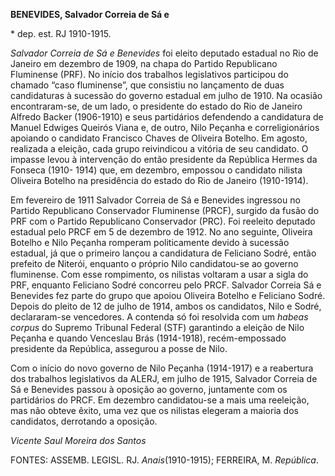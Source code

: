 **BENEVIDES, Salvador Correia de Sá e**

\* dep. est. RJ 1910-1915.

*Salvador Correia de Sá e Benevides* foi eleito deputado estadual no Rio
de Janeiro em dezembro de 1909, na chapa do Partido Republicano
Fluminense (PRF). No início dos trabalhos legislativos participou do
chamado “caso fluminense”, que consistiu no lançamento de duas
candidaturas à sucessão do governo estadual em julho de 1910. Na ocasião
encontraram-se, de um lado, o presidente do estado do Rio de Janeiro
Alfredo Backer (1906-1910) e seus partidários defendendo a candidatura
de Manuel Edwiges Queirós Viana e, de outro, Nilo Peçanha e
correligionários apoiando o candidato Francisco Chaves de Oliveira
Botelho. Em agosto, realizada a eleição, cada grupo reivindicou a
vitória de seu candidato. O impasse levou à intervenção do então
presidente da República Hermes da Fonseca (1910- 1914) que, em dezembro,
empossou o candidato nilista Oliveira Botelho na presidência do estado
do Rio de Janeiro (1910-1914).

Em fevereiro de 1911 Salvador Correia de Sá e Benevides ingressou no
Partido Republicano Conservador Fluminense (PRCF), surgido da fusão do
PRF com o Partido Republicano Conservador (PRC). Foi reeleito deputado
estadual pelo PRCF em 5 de dezembro de 1912. No ano seguinte, Oliveira
Botelho e Nilo Peçanha romperam politicamente devido à sucessão
estadual, já que o primeiro lançou a candidatura de Feliciano Sodré,
então prefeito de Niterói, enquanto o próprio Nilo candidatou-se ao
governo fluminense. Com esse rompimento, os nilistas voltaram a usar a
sigla do PRF, enquanto Feliciano Sodré concorreu pelo PRCF. Salvador
Correia Sá e Benevides fez parte do grupo que apoiou Oliveira Botelho e
Feliciano Sodré. Depois do pleito de 12 de julho de 1914, ambos os
candidatos, Nilo e Sodré, declararam-se vencedores. A contenda só foi
resolvida com um *habeas corpus* do Supremo Tribunal Federal (STF)
garantindo a eleição de Nilo Peçanha e quando Venceslau Brás
(1914-1918), recém-empossado presidente da República, assegurou a posse
de Nilo.

Com o início do novo governo de Nilo Peçanha (1914-1917) e a reabertura
dos trabalhos legislativos da ALERJ, em julho de 1915, Salvador Correia
de Sá e Benevides passou à oposição ao governo, juntamente com os
partidários do PRCF. Em dezembro candidatou-se a mais uma reeleição, mas
não obteve êxito, uma vez que os nilistas elegeram a maioria dos
candidatos, derrotando a oposição.

*Vicente Saul Moreira dos Santos*

FONTES: ASSEMB. LEGISL. RJ. *Anais*(1910-1915); FERREIRA, M.
*República*.
